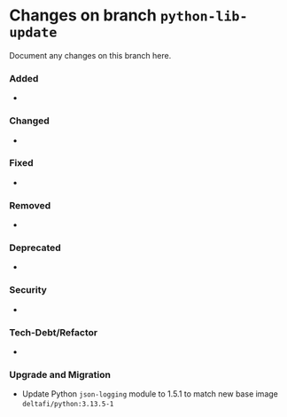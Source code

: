 # Changes on branch `python-lib-update`
Document any changes on this branch here.
### Added
- 

### Changed
- 

### Fixed
- 

### Removed
- 

### Deprecated
- 

### Security
- 

### Tech-Debt/Refactor
- 

### Upgrade and Migration
- Update  Python `json-logging` module to 1.5.1 to match new base image `deltafi/python:3.13.5-1`
